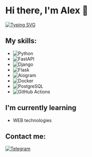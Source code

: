 # Hi there, I'm Alex 👋

[![Typing SVG](https://readme-typing-svg.demolab.com/?lines=Python+developer;Django%2C+Flask%2C+FastAPI%2C+Aiogram+;Docker%2C+PostgreSQL%2C+GitHub+Actions)](https://git.io/typing-svg)

## My skills:
- ![Python](https://img.shields.io/badge/Python-FFD43B?style=flat&logo=python&logoColor=blue)
- ![FastAPI](https://img.shields.io/badge/FastAPI-009688?style=flat&logo=fastapi&logoColor=white)
- ![Django](https://img.shields.io/badge/Django-092E20?style=flat&logo=django&logoColor=white)
- ![Flask](https://img.shields.io/badge/Flask-000000?style=flat&logo=flask&logoColor=white)
- ![Aiogram](https://img.shields.io/badge/Aiogram-blue?style=flat&logo=telegram)
- ![Docker](https://img.shields.io/badge/Docker-2496ED?style=flat&logo=docker&logoColor=white)
- ![PostgreSQL](https://img.shields.io/badge/PostgreSQL-316192?style=flat&logo=postgresql&logoColor=white)
- ![GitHub Actions](https://img.shields.io/badge/GitHub_Actions-2088FF?style=flat&logo=github-actions&logoColor=white)

## I'm currently learning
- WEB technologies

## Contact me:
[![Telegram](https://img.shields.io/badge/Telegram-2CA5E0?style=flat&logo=telegram&logoColor=white)](https://t.me/AlexVladimirovichB)
